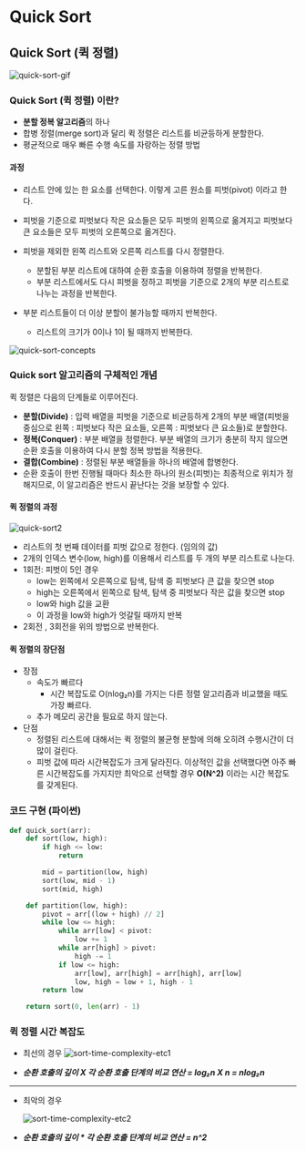 # Quick Sort

## Quick Sort (퀵 정렬)

![quick-sort-gif](../../../images/quick-sort-gif.gif "quick-sort-gif")

### Quick Sort (퀵 정렬) 이란?

- **분할 정복 알고리즘**의 하나
- 합병 정렬(merge sort)과 달리 퀵 정렬은 리스트를 비균등하게 분할한다.
- 평균적으로 매우 빠른 수행 속도를 자랑하는 정렬 방법

#### 과정

- 리스트 안에 있는 한 요소를 선택한다. 이렇게 고른 원소를 피벗(pivot) 이라고 한다.
- 피벗을 기준으로 피벗보다 작은 요소들은 모두 피벗의 왼쪽으로 옮겨지고 피벗보다 큰 요소들은 모두 피벗의 오른쪽으로 옮겨진다.
- 피벗을 제외한 왼쪽 리스트와 오른쪽 리스트를 다시 정렬한다.

  - 분할된 부분 리스트에 대하여 순환 호출을 이용하여 정렬을 반복한다.
  - 부분 리스트에서도 다시 피벗을 정하고 피벗을 기준으로 2개의 부분 리스트로 나누는 과정을 반복한다.

- 부분 리스트들이 더 이상 분할이 불가능할 때까지 반복한다.
  - 리스트의 크기가 0이나 1이 될 때까지 반복한다.

![quick-sort-concepts](../../../images/quick-sort-concepts.png "quick-sort-concepts")

### Quick sort 알고리즘의 구체적인 개념

퀵 정렬은 다음의 단계들로 이루어진다.

- **분할(Divide)** : 입력 배열을 피벗을 기준으로 비균등하게 2개의 부분 배열(피벗을 중심으로 왼쪽 : 피벗보다 작은 요소들, 오른쪽 : 피벗보다 큰 요소들)로 분할한다.
- **정복(Conquer)** : 부분 배열을 정렬한다. 부분 배열의 크기가 충분히 작지 않으면 순환 호출을 이용하여 다시 분할 정복 방법을 적용한다.
- **결합(Combine)** : 정렬된 부분 배열들을 하나의 배열에 합병한다.
- 순환 호출이 한번 진행될 때마다 최소한 하나의 원소(피벗)는 최종적으로 위치가 정해지므로, 이 알고리즘은 반드시 끝난다는 것을 보장할 수 있다.

#### 퀵 정렬의 과정

![quick-sort2](../../../images/quick-sort2.png "quick-sort2")

- 리스트의 첫 번째 데이터를 피벗 값으로 정한다. (임의의 값)
- 2개의 인덱스 변수(low, high)를 이용해서 리스트를 두 개의 부분 리스트로 나눈다.
- 1회전: 피벗이 5인 경우
  - low는 왼쪽에서 오른쪽으로 탐색, 탐색 중 피벗보다 큰 값을 찾으면 stop
  - high는 오른쪽에서 왼쪽으로 탐색, 탐색 중 피벗보다 작은 값을 찾으면 stop
  - low와 high 값을 교환
  - 이 과정을 low와 high가 엇갈릴 때까지 반복
- 2회전 , 3회전을 위의 방법으로 반복한다.

#### 퀵 정렬의 장단점

- 장점
  - 속도가 빠르다
    - 시간 복잡도로 O(nlog₂n)를 가지는 다른 정렬 알고리즘과 비교했을 때도 가장 빠르다.
  - 추가 메모리 공간을 필요로 하지 않는다.
- 단점
  - 정렬된 리스트에 대해서는 퀵 정렬의 불균형 분할에 의해 오히려 수행시간이 더 많이 걸린다.
  - 피벗 값에 따라 시간복잡도가 크게 달라진다. 이상적인 값을 선택했다면 아주 빠른 시간복잡도를 가지지만 최악으로 선택할 경우 **O(N^2)** 이라는 시간 복잡도를 갖게된다.

### 코드 구현 (파이썬)

```python
def quick_sort(arr):
    def sort(low, high):
        if high <= low:
            return

        mid = partition(low, high)
        sort(low, mid - 1)
        sort(mid, high)

    def partition(low, high):
        pivot = arr[(low + high) // 2]
        while low <= high:
            while arr[low] < pivot:
                low += 1
            while arr[high] > pivot:
                high -= 1
            if low <= high:
                arr[low], arr[high] = arr[high], arr[low]
                low, high = low + 1, high - 1
        return low

    return sort(0, len(arr) - 1)

```

### 퀵 정렬 시간 복잡도

- 최선의 경우
  ![sort-time-complexity-etc1](../../../images/sort-time-complexity-etc1.png "sort-time-complexity-etc1")

- **_순환 호출의 깊이 X 각 순환 호출 단계의 비교 연산 = log₂n X n = nlog₂n_**

---

- 최악의 경우

  ![sort-time-complexity-etc2](../../../images/sort-time-complexity-etc2.png "sort-time-complexity-etc2")

- **_순환 호출의 깊이 \* 각 순환 호출 단계의 비교 연산 = n^2_**
